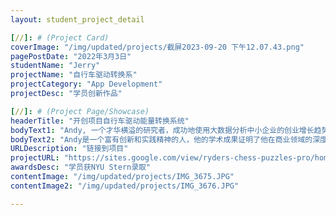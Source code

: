 ```yaml
---
layout: student_project_detail

[//]: # (Project Card)
coverImage: "/img/updated/projects/截屏2023-09-20 下午12.07.43.png"
pagePostDate: "2022年3月3日"
studentName: "Jerry"
projectName: "自行车驱动转换系"
projectCategory: "App Development"
projectDesc: "学员创新作品"

[//]: # (Project Page/Showcase)
headerTitle: "开创项目自行车驱动能量转换系统"
bodyText1: "Andy, 一个才华横溢的研究者，成功地使用大数据分析中小企业的创业增长趋势。他的研究成果不仅发表了论文，还申请了专利。由于这些重大贡献，他已被NYU Stern商学院录取。"
bodyText2: "Andy是一个富有创新和实践精神的人，他的学术成果证明了他在商业领域的深度理解和实际应用能力。他将大数据与商业策略相结合，解决了中小企业面临的独特挑战。这些能力使他在NYU Stern商学院中得到了高度认可"
URLDescription: "链接到项目"
projectURL: "https://sites.google.com/view/ryders-chess-puzzles-pro/home"
awardsDesc: "学员获NYU Stern录取"
contentImage: "/img/updated/projects/IMG_3675.JPG"
contentImage2: "/img/updated/projects/IMG_3676.JPG"

---
```

